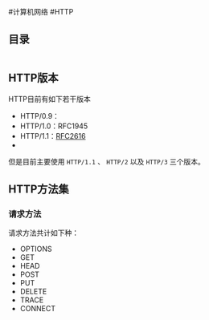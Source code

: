 #计算机网络 #HTTP

## 目录

```toc

```

## HTTP版本

HTTP目前有如下若干版本
- HTTP/0.9：
- HTTP/1.0：RFC1945
- HTTP/1.1：[RFC2616](https://www.rfc-editor.org/rfc/rfc2616)
- 

但是目前主要使用 `HTTP/1.1` 、 `HTTP/2` 以及 `HTTP/3` 三个版本。


## HTTP方法集

### 请求方法

请求方法共计如下种：
- OPTIONS
- GET
- HEAD
- POST
- PUT
- DELETE 
- TRACE
- CONNECT

